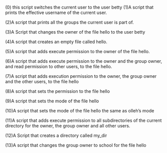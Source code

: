 (0) this script switches the current user to the user betty
(1)A script that prints the effective username of the current user.

(2)A script that prints all the groups the current user is part of.

(3)A Script that changes the owner of the file hello to the user betty

 (4)A script that creates an empty file called hello.

(5)A script that adds execute permission to the owner of the file hello.

 (6)A script that adds execute permission to the owner and the group owner, and read permission to other users, to the file hello.

 (7)A script that adds execution permission to the owner, the group owner and the other users, to the file hello

 (8)A script that sets the permission to the file hello

 (9)A script that sets the mode of the file hello

 (10)A script that sets the mode of the file hello the same as olleh’s mode

 (11)A script that adds execute permission to all subdirectories of the current directory for the owner, the group owner and all other users.

 (12)A Script that creates a directory called my_dir

(13)A script that changes the group owner to school for the file hello

